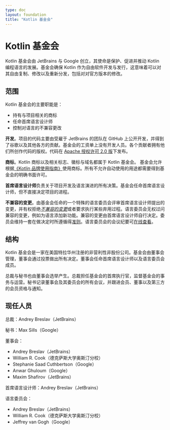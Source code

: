 ```yaml
---
type: doc
layout: foundation
title: "Kotlin 基金会"
---
```


# Kotlin 基金会

Kotlin 基金会由 JetBrains 与 Google 创立，其使命是保护、促进并推动 Kotlin 编程语言的发展。基金会确保 Kotlin 作为自由软件开发与发行，这意味着可以对其自由复制、修改以及重新分发，包括对对官方版本的修改。

## 范围

Kotlin 基金会的主要职能是：

*   持有与项目相关的商标
*   任命首席语言设计师
*   控制对语言的不兼容更改

**开发**。项目的代码主要由受雇于 JetBrains 的团队在 GitHub 上公开开发，并得到了谷歌以及其他各方的贡献。基金会的工资单上没有开发人员。各个贡献者拥有他们所创作代码的版权。代码在 [Apache 授权许可 2.0 版](https://github.com/JetBrains/kotlin/tree/master/license)下发布。

**商标**。Kotlin 商标以及相关标志、徽标与域名都属于 Kotlin 基金会。
基金会允许根据<!--
-->[《Kotlin 品牌使用指南》](/foundation/guidelines.html)使用商标。所有<!--
-->不允许自动使用的用途都需要得到基金会的明确书面许可。

<a name="lead-designer"></a>
**首席语言设计师**负责关于项目开发及语言演进的所有决策。基金会任命首席语言设计师，但不直接决定项目的进程。

<a name="language-committee"></a>
**不兼容的变更**。由基金会任命的一个特殊的语言委员会评审首席语言设计师提出的变更，并有权拒绝[_不兼容的变更_](/docs/reference/evolution/kotlin-evolution.html#不兼容的变更)或者要求执行某些弃用过程。语言委员会无权过问兼容的变更，例如为语言添加新功能。兼容的变更由首席语言设计师自行决定。委员会维持一套在做决定时所遵循得[准则](language-committee-guidelines.html)。语言委员会的会议纪要可[在线查看](https://docs.google.com/document/d/1ReH84Cw_ZhGOUM_MdMQbLjzB0edXIeaFuBUF5molsuI/preview)。


## 结构

Kotlin 基金会是一家在美国特拉华州注册的非营利性非股份公司。基金会由董事会管理，董事会通过投票做出所有决定。董事会任命首席语言设计师以及语言委员会成员。

总裁与秘书也由董事会选举产生。总裁担任基金会的首席执行官，监督基金会的事务与运营。秘书记录董事会及其委员会的所有会议，并跟进会员、董事以及第三方的会员资格与通知。

## 现任人员

总裁：Andrey Breslav（JetBrains）

秘书：Max Sills（Google）

董事会：
*   Andrey Breslav（JetBrains）
*   William R. Cook（德克萨斯大学奥斯汀分校）
*   Stephanie Saad Cuthbertson（Google）
*   Anwar Ghuloum（Google）
*   Maxim Shafirov（JetBrains）

首席语言设计师：Andrey Breslav（JetBrains）

语言委员会：
* Andrey Breslav（JetBrains）
* William R. Cook（德克萨斯大学奥斯汀分校）
* Jeffrey van Gogh（Google）
